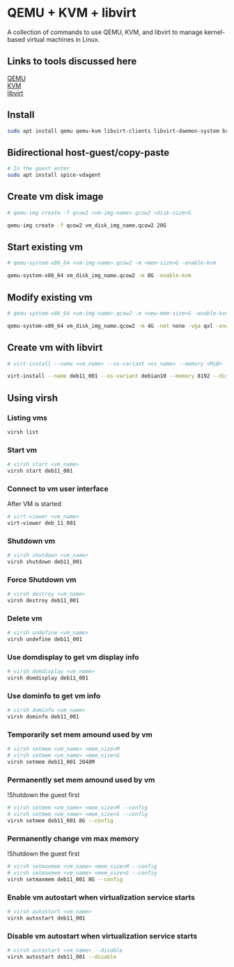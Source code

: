 # QEMU + KVM + libvirt

A collection of commands to use QEMU, KVM, and libvirt to manage kernel-based virtual machines in Linux.

## Links to tools discussed here

[QEMU](https://www.qemu.org/)  
[KVM](https://www.linux-kvm.org)  
[libvirt](https://libvirt.org/)  


## Install
```bash
sudo apt install qemu qemu-kvm libvirt-clients libvirt-daemon-system bridge-utils virtinst libvirt-daemon virt-manager
```

## Bidirectional host-guest/copy-paste
```bash
# In the guest enter
sudo apt install spice-vdagent
```

## Create vm disk image
```bash
# qemu-img create -f qcow2 <vm-img-name>.qcow2 <disk-size>G

qemu-img create -f qcow2 vm_disk_img_name.qcow2 20G
```

## Start existing vm
```bash
# qemu-system-x86_64 <vm-img-name>.qcow2 -m <mem-size>G -enable-kvm

qemu-system-x86_64 vm_disk_img_name.qcow2 -m 8G -enable-kvm
```

## Modify existing vm
```bash
# qemu-system-x86_64 <vm-img-name>.qcow2 -m <new-mem-size>G -enable-kvm

qemu-system-x86_64 vm_disk_img_name.qcow2 -m 4G -net none -vga qxl -enable-kvm
```

## Create vm with libvirt
```bash
# virt-install --name <vm_name> --os-variant <os_name> --memory <MiB> --disk size=<GB>,format=qcow2,path=<path_to_storage>.qcow2 --cdrom <path_to_iso_file>

virt-install --name deb11_001 --os-variant debian10 --memory 8192 --disk size=20,format=qcow2,path=./deb_11_001.qcow2 --cdrom ~/Downloads/debian-11.6.0-amd64-netinst.iso
```
## Using virsh

### Listing vms
```bash
virsh list
```

### Start vm
```bash
# virsh start <vm_name>
virsh start deb11_001
```
### Connect to vm user interface
After VM is started
```bash
# virt-viewer <vm_name>
virt-viewer deb_11_001
```

### Shutdown vm
```bash
# virsh shutdown <vm_name>
virsh shutdown deb11_001
```

### Force Shutdown vm
```bash
# virsh destroy <vm_name>
virsh destroy deb11_001
```

### Delete vm
```bash
# virsh undefine <vm_name>
virsh undefine deb11_001
```

### Use domdisplay to get vm display info
```bash
# virsh domdisplay <vm_name>
virsh domdisplay deb11_001
```
### Use dominfo to get vm info
```bash
# virsh dominfo <vm_name>
virsh dominfo deb11_001
```

### Temporarily set mem amound used by vm
```bash
# virsh setmem <vm_name> <mem_size>M
# virsh setmem <vm_name> <mem_size>G
virsh setmem deb11_001 2048M
```

### Permanently set mem amound used by vm
!Shutdown the guest first
```bash
# virsh setmem <vm_name> <mem_size>M --config
# virsh setmem <vm_name> <mem_size>G --config
virsh setmem deb11_001 8G --config
```
### Permanently change vm max memory
!Shutdown the guest first
```bash
# virsh setmaxmem <vm_name> <mem_size>M --config
# virsh setmaxmem <vm_name> <mem_size>G --config
virsh setmaxmem deb11_001 8G --config
```

### Enable vm autostart when virtualization service starts
```bash
# virsh autostart <vm_name>
virsh autostart deb11_001
```

### Disable vm autostart when virtualization service starts
```bash
# virsh autostart <vm_name> --disable
virsh autostart deb11_001 --disable
```
